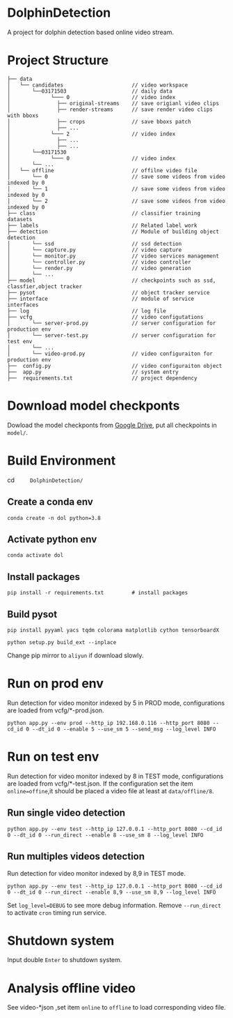 # DolphinDetection
 A project for dolphin detection based online video stream.


# Project Structure

```
├── data            
│   └── candidates                      // video workspace
│       └──03171503                     // daily data
│             └─── 0                    // video index
│               ├── original-streams    // save origianl video clips
│               ├── render-streams      // save render video clips with bboxs
│               ├── crops               // save bboxs patch
│               ├── ...
│             └─── 2                    // video index
│               ├── ...
│               ├── ...
│       └──03171530
│             └─── 0                    // video index
│       └── ...
│   └── offline                         // offilne video file
│       └── 0                           // save some videos from video indexed by 0
│       └── 1                           // save some videos from video indexed by 0
│       └── 2                           // save some videos from video indexed by 0
├── class                               // classifier training datasets
├── labels                              // Related label work
├── detection                           // Module of building object detection
│       └── ssd                         // ssd detection
│       └── capture.py                  // video capture
│       └── monitor.py                  // video services management
│       └── controller.py               // video controller
│       └── render.py                   // video generation
│       └── ...
├── model                               // checkpoints such as ssd, classfier,object tracker
├── pysot                               // object tracker service
├── interface                           // module of service interfaces
├── log                                 // log file
├── vcfg                                // video configutations
│       └── server-prod.py              // server configuration for production env
│       └── server-test.py              // server configuration for test env
│       └── ...
│       └── video-prod.py               // video configuraiton for production env
├──  config.py                          // video configuraiton object
├──  app.py                             // system entry
├──  requirements.txt                   // project dependency

```

# Download model checkponts

Dowload the model checkponts from [Google Drive](https://drive.google.com/open?id=1f_VvqUfYJ7xv5b2cDP6pKiU8xlO9WL-e), put all checkpoints in `model/`.

# Build Environment

cd`     DolphinDetection/`
## Create a conda env 
```
conda create -n dol python=3.8

```
## Activate python env
```
conda activate dol
```
## Install packages

```
pip install -r requirements.txt         # install packages
```

## Build pysot

```
pip install pyyaml yacs tqdm colorama matplotlib cython tensorboardX
```

```
python setup.py build_ext --inplace
```

Change pip mirror to `aliyun` if download slowly.


# Run on prod env

Run detection for video monitor indexed by 5 in PROD mode, configurations are loaded from vcfg/*-prod.json.
```
python app.py --env prod --http_ip 192.168.0.116 --http_port 8080 --cd_id 0 --dt_id 0 --enable 5 --use_sm 5 --send_msg --log_level INFO
```

# Run on test env

Run detection for video monitor indexed by 8 in TEST mode, configurations are loaded from vcfg/*-test.json. 
If the configuration set the item `online=offine`,it should be placed a video file at least at `data/offline/8`.
## Run single video detection

```
python app.py --env test --http_ip 127.0.0.1 --http_port 8080 --cd_id 0 --dt_id 0 --run_direct --enable 8 --use_sm 8 --log_level INFO
```

## Run multiples videos detection

Run detection for video monitor indexed by 8,9 in TEST mode.
```
python app.py --env test --http_ip 127.0.0.1 --http_port 8080 --cd_id 0 --dt_id 0 --run_direct --enable 8,9 --use_sm 8,9 --log_level INFO
```
Set `log_level=DEBUG`  to see more debug information. Remove `--run_direct` to activate `cron` timing run service.

# Shutdown system

 Input double `Enter`  to shutdown system.

# Analysis offline video

See video-*json ,set item `online` to `offline` to 
load corresponding video file.











